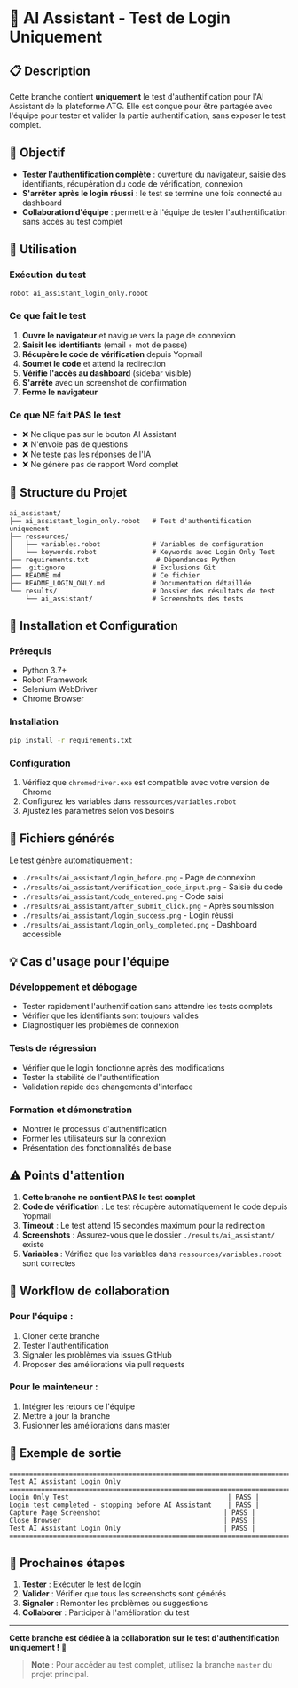 # 🔐 AI Assistant - Test de Login Uniquement

## 📋 **Description**

Cette branche contient **uniquement** le test d'authentification pour l'AI Assistant de la plateforme ATG. Elle est conçue pour être partagée avec l'équipe pour tester et valider la partie authentification, sans exposer le test complet.

## 🎯 **Objectif**

- **Tester l'authentification complète** : ouverture du navigateur, saisie des identifiants, récupération du code de vérification, connexion
- **S'arrêter après le login réussi** : le test se termine une fois connecté au dashboard
- **Collaboration d'équipe** : permettre à l'équipe de tester l'authentification sans accès au test complet

## 🚀 **Utilisation**

### **Exécution du test**
```bash
robot ai_assistant_login_only.robot
```

### **Ce que fait le test**
1. **Ouvre le navigateur** et navigue vers la page de connexion
2. **Saisit les identifiants** (email + mot de passe)
3. **Récupère le code de vérification** depuis Yopmail
4. **Soumet le code** et attend la redirection
5. **Vérifie l'accès au dashboard** (sidebar visible)
6. **S'arrête** avec un screenshot de confirmation
7. **Ferme le navigateur**

### **Ce que NE fait PAS le test**
- ❌ Ne clique pas sur le bouton AI Assistant
- ❌ N'envoie pas de questions
- ❌ Ne teste pas les réponses de l'IA
- ❌ Ne génère pas de rapport Word complet

## 📁 **Structure du Projet**

```
ai_assistant/
├── ai_assistant_login_only.robot   # Test d'authentification uniquement
├── ressources/
│   ├── variables.robot             # Variables de configuration
│   └── keywords.robot              # Keywords avec Login Only Test
├── requirements.txt                 # Dépendances Python
├── .gitignore                      # Exclusions Git
├── README.md                       # Ce fichier
├── README_LOGIN_ONLY.md            # Documentation détaillée
└── results/                        # Dossier des résultats de test
    └── ai_assistant/               # Screenshots des tests
```

## 🔧 **Installation et Configuration**

### **Prérequis**
- Python 3.7+
- Robot Framework
- Selenium WebDriver
- Chrome Browser

### **Installation**
```bash
pip install -r requirements.txt
```

### **Configuration**
1. Vérifiez que `chromedriver.exe` est compatible avec votre version de Chrome
2. Configurez les variables dans `ressources/variables.robot`
3. Ajustez les paramètres selon vos besoins

## 📸 **Fichiers générés**

Le test génère automatiquement :
- `./results/ai_assistant/login_before.png` - Page de connexion
- `./results/ai_assistant/verification_code_input.png` - Saisie du code
- `./results/ai_assistant/code_entered.png` - Code saisi
- `./results/ai_assistant/after_submit_click.png` - Après soumission
- `./results/ai_assistant/login_success.png` - Login réussi
- `./results/ai_assistant/login_only_completed.png` - Dashboard accessible

## 💡 **Cas d'usage pour l'équipe**

### **Développement et débogage**
- Tester rapidement l'authentification sans attendre les tests complets
- Vérifier que les identifiants sont toujours valides
- Diagnostiquer les problèmes de connexion

### **Tests de régression**
- Vérifier que le login fonctionne après des modifications
- Tester la stabilité de l'authentification
- Validation rapide des changements d'interface

### **Formation et démonstration**
- Montrer le processus d'authentification
- Former les utilisateurs sur la connexion
- Présentation des fonctionnalités de base

## ⚠️ **Points d'attention**

1. **Cette branche ne contient PAS le test complet**
2. **Code de vérification** : Le test récupère automatiquement le code depuis Yopmail
3. **Timeout** : Le test attend 15 secondes maximum pour la redirection
4. **Screenshots** : Assurez-vous que le dossier `./results/ai_assistant/` existe
5. **Variables** : Vérifiez que les variables dans `ressources/variables.robot` sont correctes

## 🔄 **Workflow de collaboration**

### **Pour l'équipe :**
1. Cloner cette branche
2. Tester l'authentification
3. Signaler les problèmes via issues GitHub
4. Proposer des améliorations via pull requests

### **Pour le mainteneur :**
1. Intégrer les retours de l'équipe
2. Mettre à jour la branche
3. Fusionner les améliorations dans master

## 📝 **Exemple de sortie**

```
==============================================================================
Test AI Assistant Login Only
==============================================================================
Login Only Test                                        | PASS |
Login test completed - stopping before AI Assistant    | PASS |
Capture Page Screenshot                               | PASS |
Close Browser                                         | PASS |
Test AI Assistant Login Only                          | PASS |
==============================================================================
```

## 🚀 **Prochaines étapes**

1. **Tester** : Exécuter le test de login
2. **Valider** : Vérifier que tous les screenshots sont générés
3. **Signaler** : Remonter les problèmes ou suggestions
4. **Collaborer** : Participer à l'amélioration du test

---

**Cette branche est dédiée à la collaboration sur le test d'authentification uniquement !** 🎯

> **Note** : Pour accéder au test complet, utilisez la branche `master` du projet principal.
